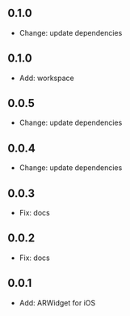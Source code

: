 ## 0.1.0

- Change: update dependencies

## 0.1.0

- Add: workspace

## 0.0.5

- Change: update dependencies

## 0.0.4

- Change: update dependencies

## 0.0.3

- Fix: docs

## 0.0.2

- Fix: docs

## 0.0.1

- Add: ARWidget for iOS
